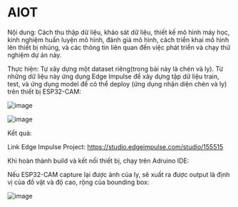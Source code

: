 # AIOT
Nội dung: Cách thu thập dữ liệu, khảo sát dữ liệu, thiết kế mô hình máy học, kinh nghiệm huấn luyện mô hình, đánh giá mô hình, 
cách triển khai mô hình lên thiết bị nhúng, và các thông tin liên quan đến việc phát triển và chạy thử nghiệm dự án này.

Thực hiện: Tự xây dựng một dataset riêng(trong bài này là chén và ly). Từ những dữ liệu này ứng dụng Edge Impulse để xây dựng 
tập dữ liệu train, test, và ứng dụng model để có thể deploy (ứng dụng nhận diện chén và ly) trên thiết bị ESP32-CAM:

![image](https://github.com/duong1121/AIOT/assets/75771867/4d87bf9f-72a4-4420-b93a-332cfb827798)

![image](https://github.com/duong1121/AIOT/assets/75771867/c1e4c61a-22c3-41c5-8f1e-9c60f84213a5)


Kết quả: 

Link Edge Impulse Project: https://studio.edgeimpulse.com/studio/155515

Khi hoàn thành build và kết nối thiết bị, chạy trên Adruino IDE:

Nếu ESP32-CAM capture lại được ảnh của ly, sẽ xuất ra được output là định vị của đồ vật và độ cao, rộng của bounding box:

![image](https://github.com/duong1121/AIOT/assets/75771867/d8ec51f3-8f6c-45da-80d9-c03b6194cb7a)



